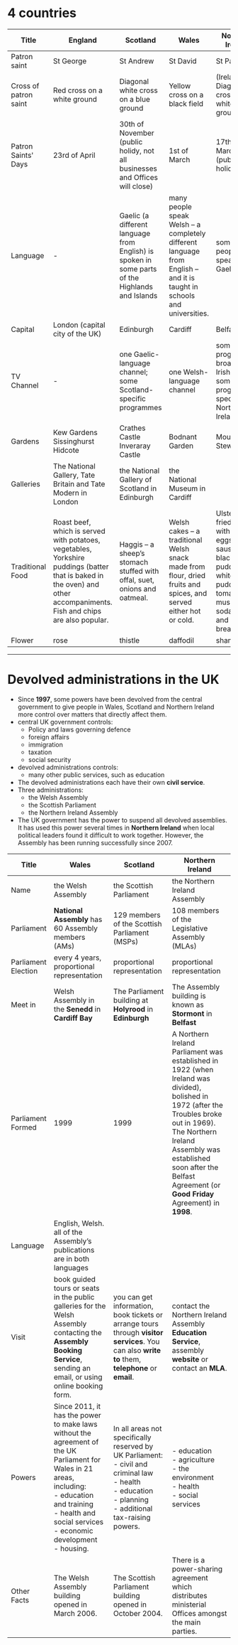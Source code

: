 # 4 countries

|Title|England|Scotland|Wales|Northern Ireland|
|---|---|---|---|---|
|Patron saint|St George|St Andrew|St David|St Patrick|
|Cross of patron saint|Red cross on a white ground|Diagonal white cross on a blue ground|Yellow cross on a black field|(Ireland) Diagonal red cross on a white ground.|
|Patron Saints' Days|23rd of April|30th of November (public holidy, not all businesses and Offices will close)|1st of March|17th of March (public holidy)|
|Language| - |Gaelic (a different language from English) is spoken in some parts of the Highlands and Islands|many people speak Welsh – a completely different language from English – and it is taught in schools and universities.|some people speak Irish Gaelic.|
|Capital|London (capital city of the UK)|Edinburgh|Cardiff|Belfast|
|TV Channel|-|one Gaelic-language channel;<br>some Scotland-specific programmes|one Welsh-language channel|some programmes broadcast in Irish Gaelic;<br>some programmes specific to Northern Ireland|
|Gardens|Kew Gardens<br>Sissinghurst<br>Hidcote|Crathes Castle<br>Inveraray Castle|Bodnant Garden|Mount Stewart|
|Galleries|The National Gallery, Tate Britain and Tate Modern in London|the National Gallery of Scotland in Edinburgh| the National Museum in Cardiff||
|Traditional Food|Roast beef, which is served with potatoes, vegetables, Yorkshire puddings (batter that is baked in the oven) and other accompaniments. Fish and chips are also popular.|Haggis – a sheep’s stomach stuffed with offal, suet, onions and oatmeal.|Welsh cakes – a traditional Welsh snack made from flour, dried fruits and spices, and served either hot or cold.|Ulster fry – a fried meal with bacon, eggs, sausage, black pudding, white pudding, tomatoes, mushrooms, soda bread and potato bread.|
|Flower|rose|thistle|daffodil|shamrock|

---

# Devolved administrations in the UK

- Since **1997**, some powers have been devolved from the central government to give people in Wales, Scotland and Northern Ireland more control over matters that directly affect them.
- central UK government controls:
  - Policy and laws governing defence
  - foreign affairs
  - immigration
  - taxation
  - social security
- devolved administrations controls:
  - many other public services, such as education
- The devolved administrations each have their own **civil service**.
- Three administrations:
  - the Welsh Assembly
  - the Scottish Parliament
  - the Northern Ireland Assembly
- The UK government has the power to suspend all devolved assemblies. It has used this power several times in **Northern Ireland** when local political leaders found it difficult to work together. However, the Assembly has been running successfully since 2007.

|Title|Wales|Scotland|Northern Ireland|
|---|---|---|---|
|Name|the Welsh Assembly|the Scottish Parliament|the Northern Ireland Assembly|
|Parliament|**National Assembly** has 60 Assembly members (AMs)|129 members of the Scottish Parliament (MSPs)|108 members of the Legislative Assembly (MLAs)|
|Parliament Election|every 4 years, proportional representation|proportional representation|proportional representation|
|Meet in|Welsh Assembly in the **Senedd** in **Cardiff Bay**|The Parliament building at **Holyrood** in **Edinburgh**|The Assembly building is known as **Stormont** in **Belfast**|
|Parliament Formed|1999|1999|A Northern Ireland Parliament was established in 1922 (when Ireland was divided), bolished in 1972 (after the Troubles broke out in 1969). The Northern Ireland Assembly was established soon after the Belfast Agreement (or **Good Friday** Agreement) in **1998**.|
|Language|English, Welsh. all of the Assembly’s publications are in both languages|||
|Visit|book guided tours or seats in the public galleries for the Welsh Assembly contacting the **Assembly Booking Service**, sending an email, or using online booking form.|you can get information, book tickets or arrange tours through **visitor services**. You can also **write to** them, **telephone** or **email**.|contact the Northern Ireland Assembly **Education Service**, assembly **website** or contact an **MLA**.|
|Powers|Since 2011, it has the power to make laws  without the agreement of the UK Parliament for Wales in 21 areas, including:<br>- education and training<br>- health and social services<br>- economic development<br>- housing.|In all areas not specifically reserved by UK Parliament:<br>- civil and criminal law<br>- health<br>- education<br>- planning<br>- additional tax-raising powers.|- education<br>- agriculture<br>- the environment<br>- health<br>- social services|
|Other Facts|The Welsh Assembly building opened in March 2006.|The Scottish Parliament building opened in October 2004.|There is a power-sharing agreement which distributes ministerial Offices amongst the main parties.|
